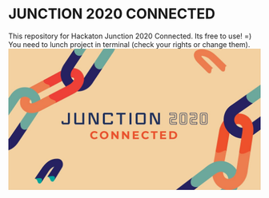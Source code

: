 # JUNCTION 2020 CONNECTED
This repository for Hackaton Junction 2020 Connected.
Its free to use! =)<br>
You need to lunch project in terminal (check your rights or change them).
![alt text](junction_poster.jpg "Poster")
